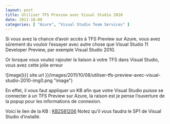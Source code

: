 ```yaml
---
layout: post
title: Utiliser TFS Preview avec Visual Studio 2010
date: 2011-10-08
categories: [ "Azure", "Visual Studio Team Services" ]
---
```


Si vous avez la chance d’avoir accès à TFS Preview sur Azure, vous avez sûrement du vouloir l’essayer avec autre chose que Visual Studio 11 Developer Preview, par exemple Visual Studio 2010.

Or lorsque vous voulez rajouter la liaison à votre TFS dans Visual Studio, vous avez cette jolie erreur

![image]({{ site.url }}/images/2011/10/08/utiliser-tfs-preview-avec-visual-studio-2010-img0.png "image")

En effet, il vous faut appliquer un KB afin que votre Visual Studio puisse se connecter à un TFS Preview sur Azure, la raison est je pense l’ouverture de la popup pour les informations de connexion.

Voici le lien de la KB : [KB2581206](http://go.microsoft.com/fwlink/?LinkID=212065 "KB2581206") Notez qu’il vous faudra le SP1 de Visual Studio d’installé.
